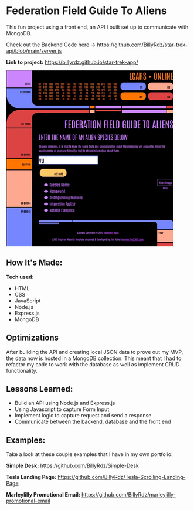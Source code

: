 # Federation Field Guide To Aliens

This fun project using a front end, an API I built set up to communicate with MongoDB.

Check out the Backend Code here -> https://github.com/BillyRdz/star-trek-api/blob/main/server.js

**Link to project:** https://billyrdz.github.io/star-trek-app/

![alt tag](https://github.com/BillyRdz/star-trek-app/blob/main/star-trek-app.gif)

## How It's Made:

**Tech used:**

- HTML
- CSS
- JavaScript
- Node.js
- Express.js
- MongoDB

## Optimizations

After building the API and creating local JSON data to prove out my MVP, the data now is hosted in a MongoDB collection.
This meant that I had to refactor my code to work with the database as well as implement CRUD functionality.

## Lessons Learned:

- Build an API using Node.js and Express.js
- Using Javascript to capture Form Input
- Implement logic to capture request and send a response
- Communicate between the backend, database and the front end

## Examples:

Take a look at these couple examples that I have in my own portfolio:

**Simple Desk:** https://github.com/BillyRdz/Simple-Desk

**Tesla Landing Page:** https://github.com/BillyRdz/Tesla-Scrolling-Landing-Page

**Marleylilly Promotional Email:** https://github.com/BillyRdz/marleylilly-promotional-email
